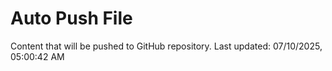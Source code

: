 # Auto Push File

Content that will be pushed to GitHub repository.
Last updated: 07/10/2025, 05:00:42 AM